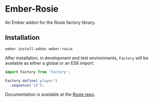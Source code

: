 # Ember-Rosie

An Ember addon for the Rosie factory library.

## Installation

`ember install:addon ember-rosie`

After installation, in development and test environments, `Factory` will be available as either a global or an ES6 import:

```js
import Factory from 'Factory';

Factory.define('player')
  .sequence('id');
```

Documentation is available at the [Rosie repo](https://github.com/bkeepers/rosie).
